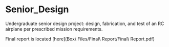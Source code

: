 # Senior_Design

Undergraduate senior design project: design, fabrication, and test of an RC airplane per prescribed mission requirements.  

Final report is located [here](Box\ Files/Final\ Report/Final\ Report.pdf)
